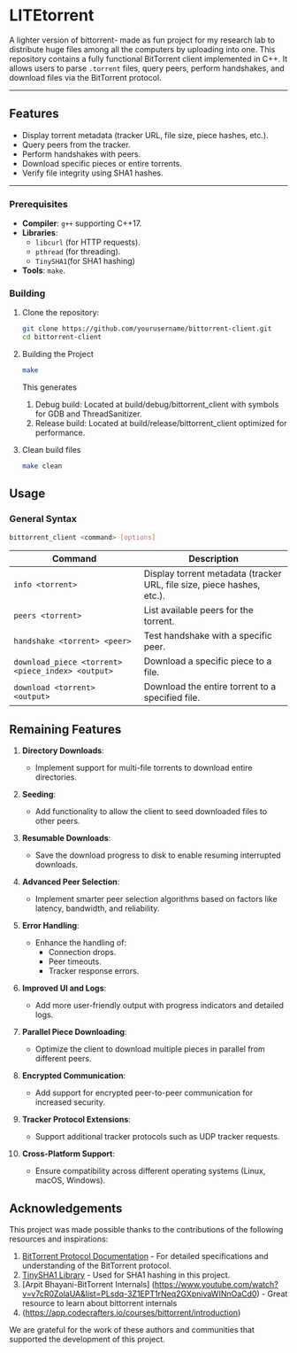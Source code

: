 # LITEtorrent
A lighter version of bittorrent- made as fun project for my research lab to distribute huge files among all the computers by uploading into one. This repository contains a fully functional BitTorrent client implemented in C++. It allows users to parse `.torrent` files, query peers, perform handshakes, and download files via the BitTorrent protocol.

---

## **Features**

- Display torrent metadata (tracker URL, file size, piece hashes, etc.).
- Query peers from the tracker.
- Perform handshakes with peers.
- Download specific pieces or entire torrents.
- Verify file integrity using SHA1 hashes.

---

### **Prerequisites**

- **Compiler**: `g++` supporting C++17.
- **Libraries**: 
  - `libcurl` (for HTTP requests).
  - `pthread` (for threading).
  - `TinySHA1`(for SHA1 hashing)
- **Tools**: `make`.

### **Building**

1. Clone the repository:
    ```bash
    git clone https://github.com/yourusername/bittorrent-client.git
    cd bittorrent-client
    ```

2. Building the Project
    ```bash
    make
    ```
    This generates
    1. Debug build: Located at build/debug/bittorrent_client with symbols for GDB and ThreadSanitizer.
    2. Release build: Located at build/release/bittorrent_client optimized for performance.

3. Clean build files
    ```bash
    make clean
    ```

## **Usage**

### **General Syntax**
```bash
bittorrent_client <command> [options]
```

| Command                  | Description                                                          |
|--------------------------|----------------------------------------------------------------------|
| `info <torrent>`         | Display torrent metadata (tracker URL, file size, piece hashes, etc.). |
| `peers <torrent>`        | List available peers for the torrent.                               |
| `handshake <torrent> <peer>` | Test handshake with a specific peer.                               |
| `download_piece <torrent> <piece_index> <output>` | Download a specific piece to a file.                      |
| `download <torrent> <output>` | Download the entire torrent to a specified file.                  |

## **Remaining Features**

1. **Directory Downloads**:
   - Implement support for multi-file torrents to download entire directories.

2. **Seeding**:
   - Add functionality to allow the client to seed downloaded files to other peers.

3. **Resumable Downloads**:
   - Save the download progress to disk to enable resuming interrupted downloads.

4. **Advanced Peer Selection**:
   - Implement smarter peer selection algorithms based on factors like latency, bandwidth, and reliability.

5. **Error Handling**:
   - Enhance the handling of:
     - Connection drops.
     - Peer timeouts.
     - Tracker response errors.

6. **Improved UI and Logs**:
   - Add more user-friendly output with progress indicators and detailed logs.

7. **Parallel Piece Downloading**:
   - Optimize the client to download multiple pieces in parallel from different peers.

8. **Encrypted Communication**:
   - Add support for encrypted peer-to-peer communication for increased security.

9. **Tracker Protocol Extensions**:
   - Support additional tracker protocols such as UDP tracker requests.

10. **Cross-Platform Support**:
    - Ensure compatibility across different operating systems (Linux, macOS, Windows).

## **Acknowledgements**

This project was made possible thanks to the contributions of the following resources and inspirations:

1. [BitTorrent Protocol Documentation](https://www.bittorrent.org/beps/bep_0003.html) - For detailed specifications and understanding of the BitTorrent protocol.
2. [TinySHA1 Library](https://github.com/mohaps/TinySHA1) - Used for SHA1 hashing in this project.
3. [Arpit Bhayani-BitTorrent Internals] (https://www.youtube.com/watch?v=v7cR0ZolaUA&list=PLsdq-3Z1EPT1rNeq2GXpnivaWINnOaCd0) - Great resource to learn about bittorrent internals
4. (https://app.codecrafters.io/courses/bittorrent/introduction)

We are grateful for the work of these authors and communities that supported the development of this project.

